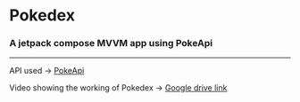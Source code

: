 # Pokedex
### A jetpack compose MVVM app using PokeApi
---

API used -> [PokeApi](https://pokeapi.co/)

Video showing the working of Pokedex -> [Google drive link](https://drive.google.com/file/d/176TwdAEoYXSZse2p76Af0CU7LvMbIZqK/view?usp=sharing)
